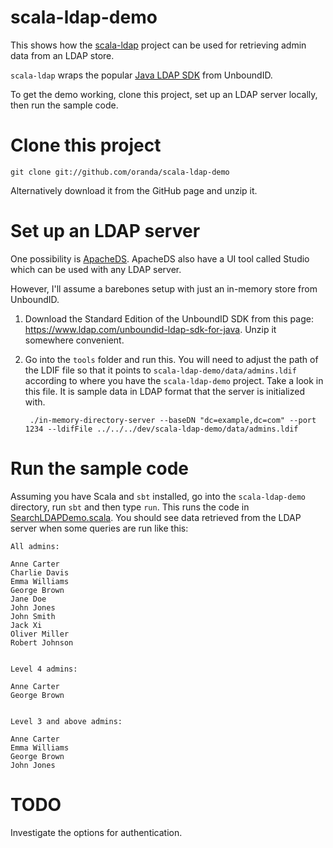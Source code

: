 scala-ldap-demo
===============

This shows how the [scala-ldap](https://github.com/Normation/scala-ldap) project 
can be used for retrieving admin data from an LDAP store.

`scala-ldap` wraps the popular [Java LDAP SDK](https://www.ldap.com/unboundid-ldap-sdk-for-java) from UnboundID.

To get the demo working, clone this project, set up an LDAP server locally, then run the sample code.


Clone this project
==================

    git clone git://github.com/oranda/scala-ldap-demo

Alternatively download it from the GitHub page and unzip it.


Set up an LDAP server
=====================

One possibility is [ApacheDS](http://directory.apache.org/apacheds/). ApacheDS also
have a UI tool called Studio which can be used with any LDAP server.

However, I'll assume a barebones setup with just an in-memory store from UnboundID. 

1. Download the Standard Edition of the UnboundID SDK from this page: https://www.ldap.com/unboundid-ldap-sdk-for-java.
 Unzip it somewhere convenient. 
 
2. Go into the `tools` folder and run this. You will need to adjust the path of the LDIF file
 so that it points to `scala-ldap-demo/data/admins.ldif` according to where you have the `scala-ldap-demo` project.
 Take a look in this file. It is sample data in LDAP format that the server is initialized with.

        ./in-memory-directory-server --baseDN "dc=example,dc=com" --port 1234 --ldifFile ../../../dev/scala-ldap-demo/data/admins.ldif 


Run the sample code
===================

Assuming you have Scala and `sbt` installed, go into the `scala-ldap-demo` directory, run `sbt` and then
type `run`. This runs the code in [SearchLDAPDemo.scala](src/main/scala/ldap/SearchLDAPDemo.scala). You should see data retrieved from the LDAP server when some queries are run like this:


    All admins:
    
    Anne Carter
    Charlie Davis
    Emma Williams
    George Brown
    Jane Doe
    John Jones
    John Smith
    Jack Xi
    Oliver Miller
    Robert Johnson
    
    
    Level 4 admins:
    
    Anne Carter
    George Brown
    
    
    Level 3 and above admins:
    
    Anne Carter
    Emma Williams
    George Brown
    John Jones



TODO
====

Investigate the options for authentication.
